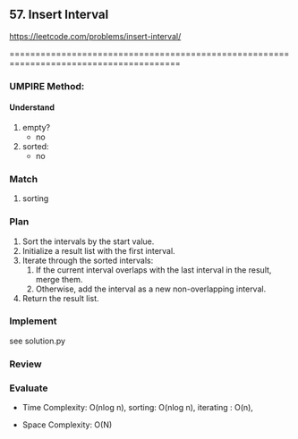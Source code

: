## 57. Insert Interval
<https://leetcode.com/problems/insert-interval/>


=======================================================================================<br>

### UMPIRE Method:
#### Understand


1. empty?
    * no
2. sorted:
    * no
    

### Match

1. sorting


### Plan
1. Sort the intervals by the start value.
2. Initialize a result list with the first interval.
3. Iterate through the sorted intervals:
    1. If the current interval overlaps with the last interval in the result, merge them.
    2. Otherwise, add the interval as a new non-overlapping interval.
4. Return the result list.

### Implement

see solution.py

### Review

### Evaluate

- Time Complexity: O(nlog n), sorting: O(nlog n), iterating : O(n),
    
- Space Complexity: O(N)
    